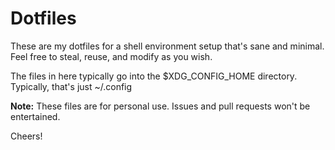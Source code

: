 # Dotfiles

These are my dotfiles for a shell environment setup that's sane and minimal. Feel free to steal, reuse, and modify as you wish.

The files in here typically go into the $XDG_CONFIG_HOME directory. Typically, that's just ~/.config

**Note:** These files are for personal use. Issues and pull requests won't be entertained.

Cheers!
